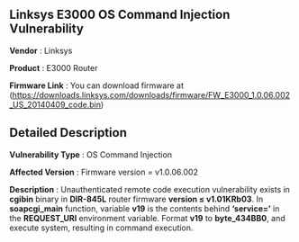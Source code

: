 ## Linksys E3000 OS Command Injection Vulnerability


**Vendor** : Linksys   

**Product** : E3000 Router 

**Firmware Link** : You can download firmware at (https://downloads.linksys.com/downloads/firmware/FW_E3000_1.0.06.002_US_20140409_code.bin)



## Detailed Description

 
**Vulnerability Type** : OS Command Injection  

**Affected Version** : Firmware version = v1.0.06.002

**Description** : Unauthenticated remote code execution vulnerability exists in **cgibin** binary in **DIR-845L** router firmware **version ≤ v1.01KRb03**. In **soapcgi_main** function, variable **v19** is the contents behind **‘service=’** in the **REQUEST_URI** environment variable. Format **v19** to **byte_434BB0**, and execute system, resulting in command execution.

